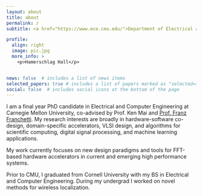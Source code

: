 ```yaml
---
layout: about
title: about
permalink: /
subtitle: <a href="https://www.ece.cmu.edu/">Department of Electrical and Computer Engineering</a> • Carnegie Mellon University

profile:
  align: right
  image: pic.jpg
  more_info: >
    <p>Hamerschlag Hall</p>


news: false  # includes a list of news items
selected_papers: true # includes a list of papers marked as "selected={true}"
social: false  # includes social icons at the bottom of the page
---
```


I am a final year PhD candidate in Electrical and Computer Engineering at Carnegie Mellon University, co-advised by Prof. Ken Mai and [Prof. Franz Franchetti](https://users.ece.cmu.edu/~franzf/).  My research interests are broadly in hardware-software co-design, domain-specific accelerators, VLSI design, and algorithms for scientific computing, digital signal processing, and machine learning applications. 

My work currently focuses on new design paradigms and tools for FFT-based hardware accelerators in current and emerging high performance systems.

Prior to CMU, I graduated from Cornell University with my BS in Electrical and Computer Engineering.  During my undergrad I worked on novel methods for wireless localization. 
